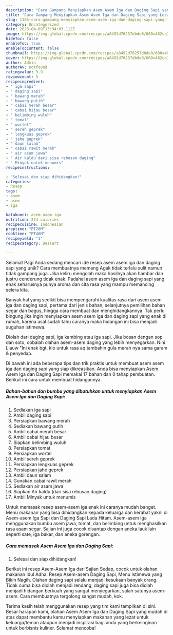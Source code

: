```yaml
---
description: "Cara Gampang Menyiapkan Asem Asem Iga dan Daging Sapi yang Lezat"
title: "Cara Gampang Menyiapkan Asem Asem Iga dan Daging Sapi yang Lezat"
slug: 1185-cara-gampang-menyiapkan-asem-asem-iga-dan-daging-sapi-yang-lezat
category: Uncategorized
date: 2023-04-09T13:34:03.112Z
image: https://img-global.cpcdn.com/recipes/a8492d76257dbde0/680x482cq70/asem-asem-iga-dan-daging-sapi-foto-resep-utama.jpg
hideToc: false
enableToc: true
enableTocContent: false
thumbnail: https://img-global.cpcdn.com/recipes/a8492d76257dbde0/680x482cq70/asem-asem-iga-dan-daging-sapi-foto-resep-utama.jpg
cover: https://img-global.cpcdn.com/recipes/a8492d76257dbde0/680x482cq70/asem-asem-iga-dan-daging-sapi-foto-resep-utama.jpg
author: Admin
authorAv: notfound
ratingvalue: 3.9
reviewcount: 5
recipeingredient:
- " iga sapi"
- " daging sapi"
- " bawang merah"
- " bawang putih"
- " cabai merah besar"
- " cabai hijau besar"
- " belimbing wuluh"
- " tomat"
- " wortel"
- " sereh geprek"
- " lengkuas geprek"
- " jahe geprek"
- " daun salam"
- " cabai rawit merah"
- " air asam jawa"
- " Air kaldu dari sisa rebusan daging"
- " Minyak untuk menumis"
recipeinstructions:

- "Selesai dan siap dihidangkan!"
categories:
- Resep
tags:
- asem
- asem
- iga

katakunci: asem asem iga 
nutrition: 224 calories
recipecuisine: Indonesian
preptime: "PT20M"
cooktime: "PT46M"
recipeyield: "1"
recipecategory: Dessert

---
```



Selamat Pagi Anda sedang mencari ide resep asem asem iga dan daging sapi yang unik? Cara membuatnya memang Agak tidak terlalu sulit namun tidak gampang juga. Jika keliru mengolah maka hasilnya akan hambar dan justru cenderung tidak enak. Padahal asem asem iga dan daging sapi yang enak seharusnya punya aroma dan cita rasa yang mampu memancing selera kita.


Banyak hal yang sedikit bisa mempengaruhi kualitas rasa dari asem asem iga dan daging sapi, pertama dari jenis bahan, selanjutnya pemilihan bahan segar dan bagus, hingga cara membuat dan menghidangkannya. Tak perlu bingung jika ingin menyiapkan asem asem iga dan daging sapi yang enak di rumah, karena asal sudah tahu caranya maka hidangan ini bisa menjadi suguhan istimewa.

Diolah dari daging sapi, iga kambing atau iga sapi. Jika bosan dengan sop dan soto, cobalah olahan asem-asem daging yang lebih menyegarkan. Nini Liauw &#34;Ini enak bgt, klo untuk rasa aq tambahin gula merah nya sama garam &amp; penyedap.


Di bawah ini ada beberapa tips dan trik praktis untuk membuat asem asem iga dan daging sapi yang siap dikreasikan. Anda bisa menyiapkan Asem Asem Iga dan Daging Sapi memakai 17 bahan dan 0 tahap pembuatan. Berikut ini cara untuk membuat hidangannya.

<!--inarticleads1-->

##### Bahan-bahan dan bumbu yang dibutuhkan untuk menyiapkan Asem Asem Iga dan Daging Sapi:

1. Sediakan  iga sapi
1. Ambil  daging sapi
1. Persiapkan  bawang merah
1. Sediakan  bawang putih
1. Ambil  cabai merah besar
1. Ambil  cabai hijau besar
1. Siapkan  belimbing wuluh
1. Persiapkan  tomat
1. Persiapkan  wortel
1. Ambil  sereh geprek
1. Persiapkan  lengkuas geprek
1. Persiapkan  jahe geprek
1. Ambil  daun salam
1. Gunakan  cabai rawit merah
1. Sediakan  air asam jawa
1. Siapkan  Air kaldu (dari sisa rebusan daging)
1. Ambil  Minyak untuk menumis


Untuk memasak resep asem-asem iga enak ini caranya mudah banget. Menu makanan yang bisa dihidangkan kepada keluarga dan kerabat yakni di Asem-asem Iga Sapi dan Daging Sapi Lada Hitam. Asem-asem iga menggunakan bumbu asem jawa, tomat, dan belimbing untuk menghasilkan rasa asam segar. Sajian ini juga cocok disantap dengan aneka lauk lain seperti sate, iga bakar, dan aneka gorengan. 

<!--inarticleads2-->

##### Cara memasak Asem Asem Iga dan Daging Sapi:


1. Selesai dan siap dihidangkan!

Berikut ini resep Asem-Asem Iga dari Sajian Sedap, cocok untuk olahan makanan Idul Adha. Resep Asem-asem Daging Sapi, Menu Istimewa yang Bikin Nagih. Olahan daging sapi selalu menjadi kesukaan banyak orang. Tidak cuma bisa diolah menjadi rendang, daging sapi juga bisa diolah menjadi hidangan berkuah yang sangat menyegarkan, salah satunya asem-asem. Cara membuatnya tergolong sangat mudah, kok. 

Terima kasih telah menggunakan resep yang tim kami tampilkan di sini. Besar harapan kami, olahan Asem Asem Iga dan Daging Sapi yang mudah di atas dapat membantu kamu menyiapkan makanan yang lezat untuk keluarga/teman ataupun menjadi inspirasi bagi anda yang berkeinginan untuk berbisnis kuliner. Selamat mencoba!
